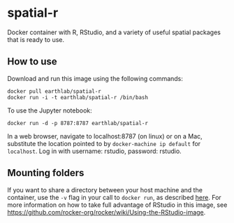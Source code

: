 # spatial-r

Docker container with R, RStudio, and a variety of useful spatial packages that is ready to use.

## How to use

Download and run this image using the following commands:

```
docker pull earthlab/spatial-r
docker run -i -t earthlab/spatial-r /bin/bash
```    

To use the Jupyter notebook:

```
docker run -d -p 8787:8787 earthlab/spatial-r
```

In a web browser, navigate to localhost:8787 (on linux) or on a Mac, substitute the location pointed to by `docker-machine ip default` for `localhost`.
Log in with username: rstudio, password: rstudio.

## Mounting folders

If you want to share a directory between your host machine and the container, use the `-v` flag in your call to `docker run`, as described [here](https://github.com/rocker-org/rocker/wiki/Sharing-files-with-host-machine).
For more information on how to take full advantage of RStudio in this image, see https://github.com/rocker-org/rocker/wiki/Using-the-RStudio-image.
